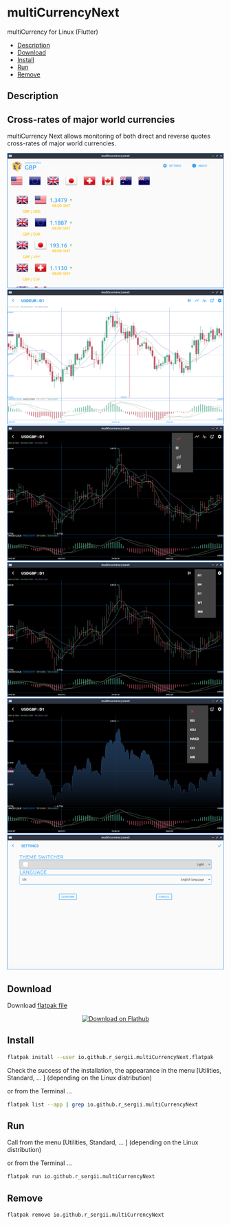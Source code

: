 # multiCurrencyNext
multiCurrency for Linux (Flutter)

- [Description](#description)
- [Download](#download)
- [Install](#install)
- [Run](#run)
- [Remove](#remove)

## Description
## Cross-rates of major world currencies

multiCurrency Next allows monitoring of both direct and reverse quotes cross-rates of major world currencies.

![mcurrencynext_ticker.png](/screenshots/mcurrencynext_ticker.png)
![mcurrencynext_candle.png](/screenshots/mcurrencynext_candle.png)
![mcurrencynext_ohlc.png](/screenshots/mcurrencynext_ohlc.png)
![mcurrencynext_bar.png](/screenshots/mcurrencynext_bar.png)
![mcurrencynext_line.png](/screenshots/mcurrencynext_line.png)
![mcurrencynext_settings.png](/screenshots/mcurrencynext_settings.png)

## Download

Download [flatpak file](https://github.com/r-sergii/r-sergii.github.io/releases/download/0.0.1/io.github.r_sergii.multiCurrencyNext.flatpak)

<p align="center">
<a href="https://github.com/r-sergii/r-sergii.github.io/releases/download/0.0.1/io.github.r_sergii.multiCurrencyNext.flatpak">
    <img width="200" src="https://flathub.org/assets/badges/flathub-badge-en.png" alt="Download on Flathub ">
</a>
</p>

## Install

```bash
flatpak install --user io.github.r_sergii.multiCurrencyNext.flatpak
```

Check the success of the installation, the appearance in the menu [Utilities, Standard, ... ] (depending on the Linux distribution) 

or from the Terminal ...

```bash
flatpak list --app | grep io.github.r_sergii.multiCurrencyNext
```

## Run

Call from the menu [Utilities, Standard, ... ] (depending on the Linux distribution) 

or from the Terminal ...

```bash
flatpak run io.github.r_sergii.multiCurrencyNext
```

## Remove

```bash
flatpak remove io.github.r_sergii.multiCurrencyNext
```
